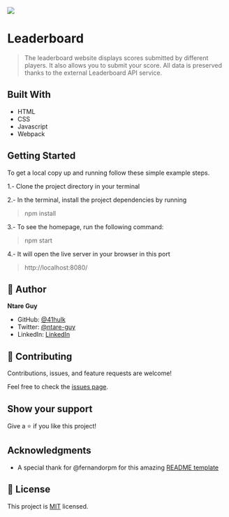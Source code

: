 ![](https://img.shields.io/badge/Microverse-blueviolet)

# Leaderboard

> The leaderboard website displays scores submitted by different players. It also allows you to submit your score. All data is preserved thanks to the external Leaderboard API service.

## Built With

- HTML
- CSS
- Javascript
- Webpack

## Getting Started

To get a local copy up and running follow these simple example steps.

1.- Clone the project directory in your terminal

2.- In the terminal, install the project dependencies by running

> npm install

3.- To see the homepage, run the following command:
> npm start

4.- It will open the live server in your browser in this port
> http://localhost:8080/

## 👤 Author

**Ntare Guy**

- GitHub: [@41hulk](https://github.com/41hulk)
- Twitter: [@ntare-guy](https://twitter.com/ntare-guy)
- LinkedIn: [LinkedIn](https://www.linkedin.com/in/ntare-guy)

## 🤝 Contributing

Contributions, issues, and feature requests are welcome!

Feel free to check the [issues page](../../issues/).

## Show your support

Give a ⭐️ if you like this project!

## Acknowledgments

- A special thank for @fernandorpm for this amazing [README template](https://github.com/microverseinc/readme-template)

## 📝 License

This project is [MIT](./MIT.md) licensed.
